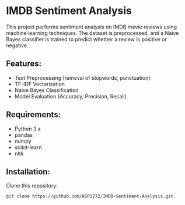# IMDB Sentiment Analysis

This project performs sentiment analysis on IMDB movie reviews using machine learning techniques. The dataset is preprocessed, and a Naive Bayes classifier is trained to predict whether a review is positive or negative.

## Features:
- Text Preprocessing (removal of stopwords, punctuation)
- TF-IDF Vectorization
- Naive Bayes Classification
- Model Evaluation (Accuracy, Precision, Recall)

## Requirements:
- Python 3.x
- pandas
- numpy
- scikit-learn
- nltk

## Installation:

Clone this repository:

```bash
git clone https://github.com/ASP1272/IMDB-Sentiment-Analysis.git
